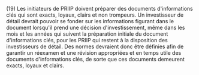 (19) Les initiateurs de PRIIP doivent préparer des documents d'informations clés qui sont exacts, loyaux, clairs et non trompeurs. Un investisseur de détail devrait pouvoir se fonder sur les informations figurant dans le document lorsqu'il prend une décision d'investissement, même dans les mois et les années qui suivent la préparation initiale du document d'informations clés, pour les PRIIP qui restent à la disposition des investisseurs de détail. Des normes devraient donc être définies afin de garantir un réexamen et une révision appropriées et en temps utile des documents d'informations clés, de sorte que ces documents demeurent exacts, loyaux et clairs.